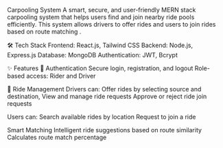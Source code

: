 Carpooling System
A smart, secure, and user-friendly MERN stack carpooling system that helps users find and join nearby ride pools efficiently. This system allows drivers to offer rides and users to join rides based on  route matching .

🛠 Tech Stack
Frontend: React.js, Tailwind CSS 
Backend: Node.js, Express.js
Database: MongoDB
Authentication: JWT, Bcrypt

✨ Features
🔐 Authentication
Secure login, registration, and logout
Role-based access: Rider and Driver

🚗 Ride Management
Drivers can:
Offer rides by selecting source and destination,
View and manage ride requests
Approve or reject ride join requests

Users can:
Search available rides by location
Request to join a ride

Smart Matching
Intelligent ride suggestions based on route similarity
Calculates route match percentage
